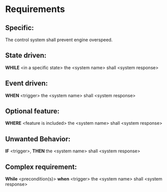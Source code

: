 # Requirements

## Specific:

The control system shall prevent engine overspeed.

## State driven:

**WHILE** \<in a specific state\> the \<system name\> shall \<system response\>

## Event driven:

**WHEN** \<trigger\> the \<system name\> shall \<system response\>

## Optional feature:

**WHERE** \<feature is included\> the \<system name\> shall \<system response\>

## Unwanted Behavior:

**IF** \<trigger\>, **THEN** the \<system name\> shall \<system response\>

## Complex requirement:

**While** \<precondition(s)\> **when** \<trigger\> the \<system name\> shall \<system response\>
